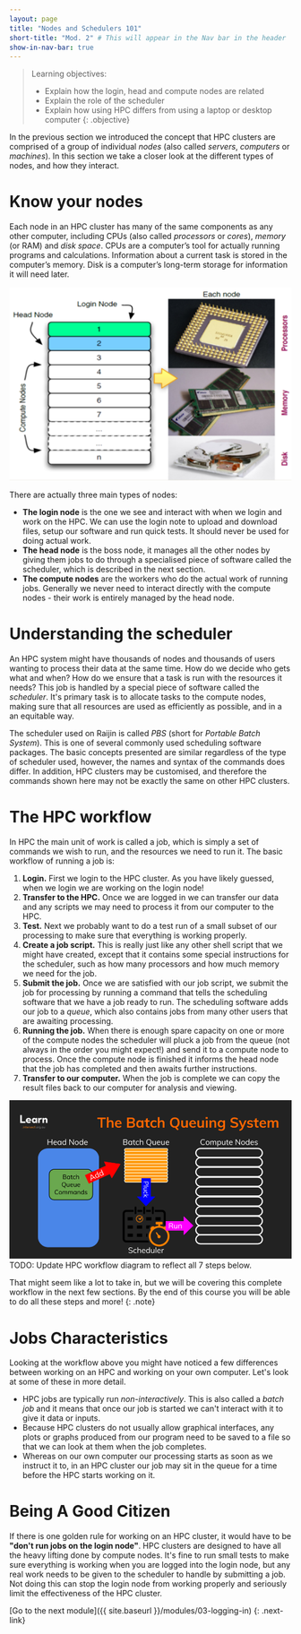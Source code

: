```yaml
---
layout: page
title: "Nodes and Schedulers 101"
short-title: "Mod. 2" # This will appear in the Nav bar in the header
show-in-nav-bar: true
---
```


> Learning objectives:
> - Explain how the login, head and compute nodes are related
> - Explain the role of the scheduler
> - Explain how using HPC differs from using a laptop or desktop computer
{: .objective}

In the previous section we introduced the concept that HPC clusters are comprised of a group of individual *nodes* (also called *servers*, *computers* or *machines*). In this section we take a closer look at the different types of nodes, and how they interact.

# Know your nodes
Each node in an HPC cluster has many of the same components as any other computer, including CPUs (also called *processors* or *cores*), *memory* (or RAM) and *disk space*. CPUs are a computer’s tool for actually running programs and calculations. Information about a current task is stored in the computer’s memory. Disk is a computer’s long-term storage for information it will need later.

![Nodes and components](../images/node-types.png)

There are actually three main types of nodes:
- **The login node** is the one we see and interact with when we login and work on the HPC. We can use the login note to upload and download files, setup our software and run quick tests. It should never be used for doing actual work.
- **The head node** is the boss node, it manages all the other nodes by giving them jobs to do through a specialised piece of software called the scheduler, which is described in the next section.
- **The compute nodes** are the workers who do the actual work of running jobs. Generally we never need to interact directly with the compute nodes - their work is entirely managed by the head node.


# Understanding the scheduler
An HPC system might have thousands of nodes and thousands of users wanting to process their data at the same time. How do we decide who gets what and when? How do we ensure that a task is run with the resources it needs? This job is handled by a special piece of software called the *scheduler*. It's primary task is to allocate tasks to the compute nodes, making sure that all resources are used as efficiently as possible, and in a an equitable way.

The scheduler used on Raijin is called *PBS* (short for *Portable Batch System*). This is one of several commonly used scheduling software packages. The basic concepts presented are similar regardless of the type of scheduler used, however, the names and syntax of the commands does differ. In addition, HPC clusters may be customised, and therefore the commands shown here may not be exactly the same on other HPC clusters.


# The HPC workflow
In HPC the main unit of work is called a job, which is simply a set of commands we wish to run, and the resources we need to run it. The basic workflow of running a job is:

1. **Login.** First we login to the HPC cluster. As you have likely guessed, when we login we are working on the login node!
2. **Transfer to the HPC.** Once we are logged in we can transfer our data and any scripts we may need to process it from our computer to the HPC.
3. **Test.** Next we probably want to do a test run of a small subset of our processing to make sure that everything is working properly.
4. **Create a job script.** This is really just like any other shell script that we might have created, except that it contains some special instructions for the scheduler, such as how many processors and how much memory we need for the job.
5. **Submit the job.** Once we are satisfied with our job script, we submit the job for processing by running a command that tells the scheduling software that we have a job ready to run. The scheduling software adds our job to a *queue*, which also contains jobs from many other users that are awaiting processing.
6. **Running the job.** When there is enough spare capacity on one or more of the compute nodes the scheduler will pluck a job from the queue (not always in the order you might expect!) and send it to a compute node to process. Once the compute node is finished it informs the head node that the job has completed and then awaits further instructions.
7. **Transfer to our computer.** When the job is complete we can copy the result files back to our computer for analysis and viewing.

![The Batch Queuing System](../images/batch-queuing.png)
TODO: Update HPC workflow diagram to reflect all 7 steps below.

That might seem like a lot to take in, but we will be covering this complete workflow in the next few sections. By the end of this course you will be able to do all these steps and more!
{: .note}

# Jobs Characteristics
Looking at the workflow above you might have noticed a few differences between working on an HPC and working on your own computer. Let's look at some of these in more detail.

- HPC jobs are typically run  *non-interactively*. This is also called a *batch job* and it means that once our job is started we can't interact with it to give it data or inputs.
- Because HPC clusters do not usually allow graphical interfaces, any plots or graphs produced from our program need to be saved to a file so that we can look at them when the job completes.
- Whereas on our own computer our processing starts as soon as we instruct it to, in an HPC cluster our job may sit in the queue for a time before the HPC starts working on it.



# Being A Good Citizen

If there is one golden rule for working on an HPC cluster, it would have to be **"don't run jobs on the login node"**. HPC clusters are designed to have all the heavy lifting done by compute nodes. It's fine to run small tests to make sure everything is working when you are logged into the login node, but any real work needs to be given to the scheduler to handle by submitting a job. Not doing this can stop the login node from working properly and seriously limit the effectiveness of the HPC cluster.


[Go to the next module]({{ site.baseurl }}/modules/03-logging-in)
{: .next-link}
